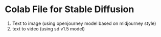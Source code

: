 # Colab File for Stable Diffusion

1. Text to image (using openjourney model based on midjourney style)
2. text to video (using sd v1.5 model)
